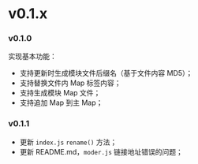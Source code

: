 # v0.1.x

### v0.1.0

实现基本功能：

- 支持更新时生成模块文件后缀名（基于文件内容 MD5）；
- 支持替换文件内 Map 标签内容；
- 支持生成模块 Map 文件；
- 支持追加 Map 到主 Map；

### v0.1.1

- 更新 `index.js` `rename()` 方法；
- 更新 README.md，`moder.js` 链接地址错误的问题；